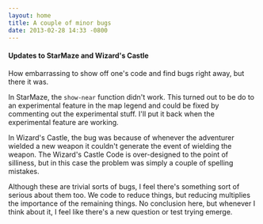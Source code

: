 ```yaml
---
layout: home
title: A couple of minor bugs
date: 2013-02-28 14:33 -0800
---
```


#### Updates to StarMaze and Wizard's Castle  #

How embarrassing to show off one's code and find bugs right away, but there it was. 

In StarMaze, the <code>show-near</code> function didn't work. This turned out to be do to an experimental feature in the map legend and could be fixed by commenting out the experimental stuff. I'll put it back when the experimental feature are working. 

In Wizard's Castle, the bug was because of whenever the adventurer wielded a new weapon it couldn't generate the event of wielding the weapon. The Wizard's Castle Code is over-designed to the point of silliness, but in this case the problem was simply a couple of spelling mistakes.

Although these are trivial sorts of bugs, I feel there's something sort of serious about them too. We code to reduce things, but reducing multiplies the importance of the remaining things. No conclusion here, but whenever I think about it, I feel like there's a new question or test trying emerge.